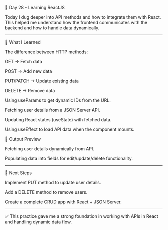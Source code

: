 🚀 Day 28 - Learning ReactJS

Today I dug deeper into API methods and how to integrate them with React. This helped me understand how the frontend communicates with the backend and how to handle data dynamically.


---

📌 What I Learned

The difference between HTTP methods:

GET → Fetch data

POST → Add new data

PUT/PATCH → Update existing data

DELETE → Remove data


Using useParams to get dynamic IDs from the URL.

Fetching user details from a JSON Server API.

Updating React states (useState) with fetched data.

Using useEffect to load API data when the component mounts.




📸 Output Preview

Fetching user details dynamically from API.

Populating data into fields for edit/update/delete functionality.



---

🚀 Next Steps

Implement PUT method to update user details.

Add a DELETE method to remove users.

Create a complete CRUD app with React + JSON Server.



---

✅ This practice gave me a strong foundation in working with APIs in React and handling dynamic data flow.



